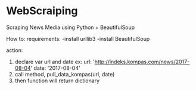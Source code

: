 # WebScraiping
Scraping News Media using Python + BeautifulSoup

How to:
requirements:
-install urllib3
-install BeautifulSoup

action:
1. declare var url and date
ex: url: 'http://indeks.kompas.com/news/2017-08-04'
   date: '2017-08-04'
2. call method, pull_data_kompas(url, date)
3. then function will return dictionary
